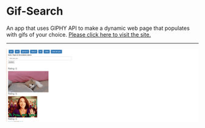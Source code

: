 # Gif-Search

An app that uses GIPHY API to make a dynamic web page that populates with gifs of your choice. [Please click here to visit the site.](https://kiranau.github.io/Gif-Search/)

***

![Portfolio About](gifsearch.PNG)
